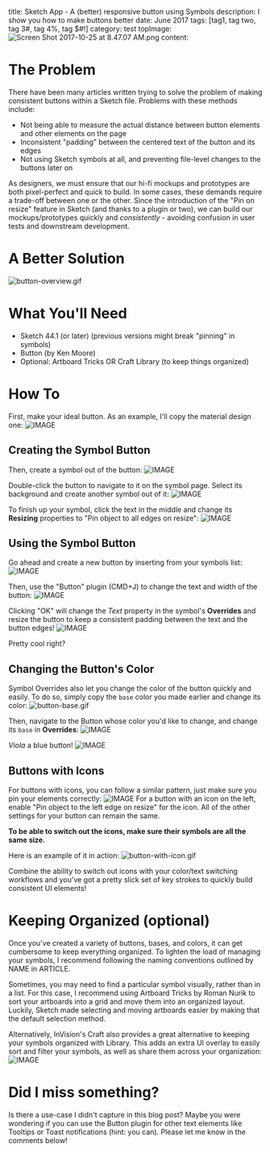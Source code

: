 title: Sketch App - A (better) responsive button using Symbols
description: I show you how to make buttons better
date: June 2017
tags: [tag1, tag two, tag 3#, tag 4%, tag $#!]
category: test
topImage: ![Screen Shot 2017-10-25 at 8.47.07 AM.png](resources/1AF7E97F815E72F0392AD67C648FBA8A.png)
content:
# The Problem
There have been many articles written trying to solve the problem of making consistent buttons within a Sketch file. Problems with these methods include:
- Not being able to measure the actual distance between button elements and other elements on the page
- Inconsistent "padding" between the centered text of the button and its edges
- Not using Sketch symbols at all, and preventing file-level changes to the buttons later on

As designers, we must ensure that our hi-fi mockups and prototypes are both pixel-perfect and quick to build. In some cases, these demands require a trade-off between one or the other. Since the introduction of the "Pin on resize" feature in Sketch (and thanks to a plugin or two), we can build our mockups/prototypes quickly and _consistently_ - avoiding confusion in user tests and downstream development.

# A Better Solution
![button-overview.gif](resources/D45B734A6197112E9F7EF285005C9C92.gif)

# What You'll Need
- Sketch 44.1 (or later)
(previous versions might break "pinning" in symbols)
- Button (by Ken Moore)
- Optional: Artboard Tricks OR Craft Library (to keep things organized)

# How To
First, make your ideal button. As an example, I'll copy the material design one:
![IMAGE](resources/2F1F6D1FAB30EF653954C7A47A3E0FB7.jpg)

## Creating the Symbol Button
Then, create a symbol out of the button:
![IMAGE](resources/AC811E3B57BD35B84426CFB0B5A8B9E4.jpg)

Double-click the button to navigate to it on the symbol page. Select its background and create another symbol out of it:
![IMAGE](resources/C72361080AF91981A442E71576444F0F.jpg)

To finish up your symbol, click the text in the middle and change its **Resizing** properties to "Pin object to all edges on resize":
![IMAGE](resources/8A1B037565637407A301CE710FD3E2DD.jpg)

## Using the Symbol Button
Go ahead and create a new button by inserting from your symbols list:
![IMAGE](resources/5EC66860D422CDD0B931E3BE180436A0.jpg)

Then, use the "Button" plugin (CMD+J) to change the text and width of the button:
![IMAGE](resources/0E877753EF2E65141AE9DF7FAB9048A7.jpg)

Clicking "OK" will change the _Text_ property in the symbol's **Overrides** and resize the button to keep a consistent padding between the text and the button edges!
![IMAGE](resources/EEB3FAEFEE7833856BCB277797F5193C.jpg)

Pretty cool right?

## Changing the Button's Color
Symbol Overrides also let you change the color of the button quickly and easily. To do so, simply copy the `base` color you made earlier and change its color:
![button-base.gif](resources/C3F8CB2D82F9C4F62C8C8AA505D24A24.gif)

Then, navigate to the Button whose color you'd like to change, and change its `base` in **Overrides**:
![IMAGE](resources/ECF961CC7E5FE08A7640542A95554145.jpg)

_Viola_ a blue button!
![IMAGE](resources/ACE03874ECFA49C8858BE3AFA717BE2B.jpg)

## Buttons with Icons
For buttons with icons, you can follow a similar pattern, just make sure you pin your elements correctly:
![IMAGE](resources/E3160B7F496E88BA56B9E86284F943A9.jpg)
For a button with an icon on the left, enable "Pin object to the left edge on resize" for the icon. All of the other settings for your button can remain the same.

**To be able to switch out the icons, make sure their symbols are all the same size.**

Here is an example of it in action:
![button-with-icon.gif](resources/CE021D89E8EFBAEF5C6891C38E8F83CB.gif)

Combine the ability to switch out icons with your color/text switching workflows and you've got a pretty slick set of key strokes to quickly build consistent UI elements!

# Keeping Organized (optional)
Once you've created a variety of buttons, bases, and colors, it can get cumbersome to keep everything organized. To lighten the load of managing your symbols, I recommend following the naming conventions outlined by NAME in ARTICLE.

Sometimes, you may need to find a particular symbol visually, rather than in a list. For this case, I recommend using Artboard Tricks by Roman Nurik to sort your artboards into a grid and move them into an organized layout. Luckily, Sketch made selecting and moving artboards easier by making that the default selection method.

Alternatively, InVision's Craft also provides a great alternative to keeping your symbols organized with Library. This adds an extra UI overlay to easily sort and filter your symbols, as well as share them across your organization:
![IMAGE](resources/2B50F92856C1973060C01A9D5B9B2E83.jpg)

# Did I miss something?
Is there a use-case I didn't capture in this blog post? Maybe you were wondering if you can use the Button plugin for other text elements like Tooltips or Toast notifications (hint: you can). Please let me know in the comments below!

